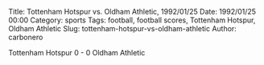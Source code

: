 Title: Tottenham Hotspur vs. Oldham Athletic, 1992/01/25
Date: 1992/01/25 00:00
Category: sports
Tags: football, football scores, Tottenham Hotspur, Oldham Athletic
Slug: tottenham-hotspur-vs-oldham-athletic
Author: carbonero


Tottenham Hotspur 0 - 0 Oldham Athletic
